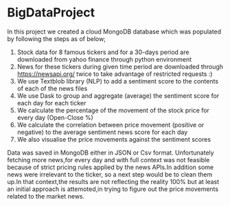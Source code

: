 # BigDataProject
In this project we created a cloud MongoDB database which was populated by following the steps as of below;
  1) Stock data for 8 famous tickers and for a 30-days period are downloaded from yahoo finance through python environment
  2) News for these tickers during given time period are downloaded through https://newsapi.org/ twice to take advantage of restricted requests :)
  3) We use Textblob library (NLP) to add a sentiment score to the contents of each of the news files
  4) We use Dask to group and aggregate (average) the sentiment score for each day for each ticker
  5) We calculate the percentage of the movement of the stock price for every day (Open-Close %)
  6) We calculate the correlation between price movement (positive or negative) to the average sentiment news score for each day
  7) We also visualise the price movements against the sentiment scores

Data was saved in MongoDB either in JSON or Csv format. Unfortunately fetching more news,for every day and with full context was not feasible because of strict pricing rules applied by the news APIs.In addition some news were irrelevant to the ticker, so a next step would be to clean them up.In that context,the results are not reflecting the reality 100% but at least an initial approach is attemoted,in trying to figure out the price movements related to the market news.
